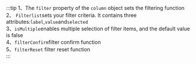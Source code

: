 :::tip
1、The `filter` property of the `column` object sets the filtering function<br>
2、 `Filterlist`sets your filter criteria. It contains three attributes:`label`,`value`and`selected`<br>
3、`isMultiple`enables multiple selection of filter items, and the default value is false<br>
4、`filterConfirm`filter confirm function<br> 5、`filterReset` filter reset function<br>
:::
